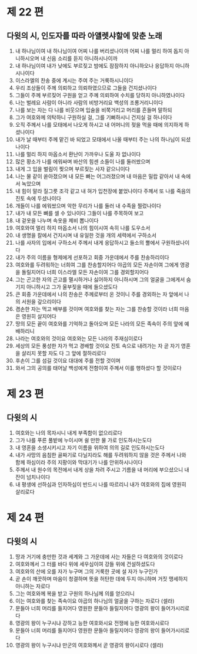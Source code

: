 # 제 22 편

## 다윗의 시, 인도자를 따라 아얠렛샤할에 맞춘 노래

1. 내 하나님이여 내 하나님이여 어찌 나를 버리셨나이까 어찌 나를 멀리 하여 돕지 아니하시오며 내 신음 소리를 듣지 아니하시나이까
2. 내 하나님이여 내가 낮에도 부르짖고 밤에도 잠잠하지 아니하오나 응답하지 아니하시나이다
3. 이스라엘의 찬송 중에 계시는 주여 주는 거룩하시니이다
4. 우리 조상들이 주께 의뢰하고 의뢰하였으므로 그들을 건지셨나이다
5. 그들이 주께 부르짖어 구원을 얻고 주께 의뢰하여 수치를 당하지 아니하였나이다
6. 나는 벌레요 사람이 아니라 사람의 비방거리요 백성의 조롱거리니이다
7. 나를 보는 자는 다 나를 비웃으며 입술을 비쭉거리고 머리를 흔들며 말하되
8. 그가 여호와께 의탁하니 구원하실 걸, 그를 기뻐하시니 건지실 걸 하나이다
9. 오직 주께서 나를 모태에서 나오게 하시고 내 어머니의 젖을 먹을 때에 의지하게 하셨나이다
10. 내가 날 때부터 주께 맡긴 바 되었고 모태에서 나올 때부터 주는 나의 하나님이 되셨나이다
11. 나를 멀리 하지 마옵소서 환난이 가까우나 도울 자 없나이다
12. 많은 황소가 나를 에워싸며 바산의 힘센 소들이 나를 둘러쌌으며
13. 내게 그 입을 벌림이 찢으며 부르짖는 사자 같으니이다
14. 나는 물 같이 쏟아졌으며 내 모든 뼈는 어그러졌으며 내 마음은 밀랍 같아서 내 속에서 녹았으며
15. 내 힘이 말라 질그릇 조각 같고 내 혀가 입천장에 붙었나이다 주께서 또 나를 죽음의 진토 속에 두셨나이다
16. 개들이 나를 에워쌌으며 악한 무리가 나를 둘러 내 수족을 찔렀나이다
17. 내가 내 모든 뼈를 셀 수 있나이다 그들이 나를 주목하여 보고
18. 내 겉옷을 나누며 속옷을 제비 뽑나이다
19. 여호와여 멀리 하지 마옵소서 나의 힘이시여 속히 나를 도우소서
20. 내 생명을 칼에서 건지시며 내 유일한 것을 개의 세력에서 구하소서
21. 나를 사자의 입에서 구하소서 주께서 내게 응답하시고 들소의 뿔에서 구원하셨나이다
22. 내가 주의 이름을 형제에게 선포하고 회중 가운데에서 주를 찬송하리이다
23. 여호와를 두려워하는 너희여 그를 찬송할지어다 야곱의 모든 자손이여 그에게 영광을 돌릴지어다 너희 이스라엘 모든 자손이여 그를 경외할지어다
24. 그는 곤고한 자의 곤고를 멸시하거나 싫어하지 아니하시며 그의 얼굴을 그에게서 숨기지 아니하시고 그가 울부짖을 때에 들으셨도다
25. 큰 회중 가운데에서 나의 찬송은 주께로부터 온 것이니 주를 경외하는 자 앞에서 나의 서원을 갚으리이다
26. 겸손한 자는 먹고 배부를 것이며 여호와를 찾는 자는 그를 찬송할 것이라 너희 마음은 영원히 살지어다
27. 땅의 모든 끝이 여호와를 기억하고 돌아오며 모든 나라의 모든 족속이 주의 앞에 예배하리니
28. 나라는 여호와의 것이요 여호와는 모든 나라의 주재심이로다
29. 세상의 모든 풍성한 자가 먹고 경배할 것이요 진토 속으로 내려가는 자 곧 자기 영혼을 살리지 못할 자도 다 그 앞에 절하리로다
30. 후손이 그를 섬길 것이요 대대에 주를 전할 것이며
31. 와서 그의 공의를 태어날 백성에게 전함이여 주께서 이를 행하셨다 할 것이로다



# 제 23 편

## 다윗의 시

1. 여호와는 나의 목자시니 내게 부족함이 없으리로다
2. 그가 나를 푸른 풀밭에 누이시며 쉴 만한 물 가로 인도하시는도다
3. 내 영혼을 소생시키시고 자기 이름을 위하여 의의 길로 인도하시는도다
4. 내가 사망의 음침한 골짜기로 다닐지라도 해를 두려워하지 않을 것은 주께서 나와 함께 하심이라 주의 지팡이와 막대기가 나를 안위하시나이다
5. 주께서 내 원수의 목전에서 내게 상을 차려 주시고 기름을 내 머리에 부으셨으니 내 잔이 넘치나이다
6. 내 평생에 선하심과 인자하심이 반드시 나를 따르리니 내가 여호와의 집에 영원히 살리로다



# 제 24 편

## 다윗의 시

1. 땅과 거기에 충만한 것과 세계와 그 가운데에 사는 자들은 다 여호와의 것이로다
2. 여호와께서 그 터를 바다 위에 세우심이여 강들 위에 건설하셨도다
3. 여호와의 산에 오를 자가 누구며 그의 거룩한 곳에 설 자가 누구인가
4. 곧 손이 깨끗하며 마음이 청결하며 뜻을 허탄한 데에 두지 아니하며 거짓 맹세하지 아니하는 자로다
5. 그는 여호와께 복을 받고 구원의 하나님께 의를 얻으리니
6. 이는 여호와를 찾는 족속이요 야곱의 하나님의 얼굴을 구하는 자로다 (셀라)
7. 문들아 너희 머리를 들지어다 영원한 문들아 들릴지어다 영광의 왕이 들어가시리로다
8. 영광의 왕이 누구시냐 강하고 능한 여호와시요 전쟁에 능한 여호와시로다
9. 문들아 너희 머리를 들지어다 영원한 문들아 들릴지어다 영광의 왕이 들어가시리로다
10. 영광의 왕이 누구시냐 만군의 여호와께서 곧 영광의 왕이시로다 (셀라)

